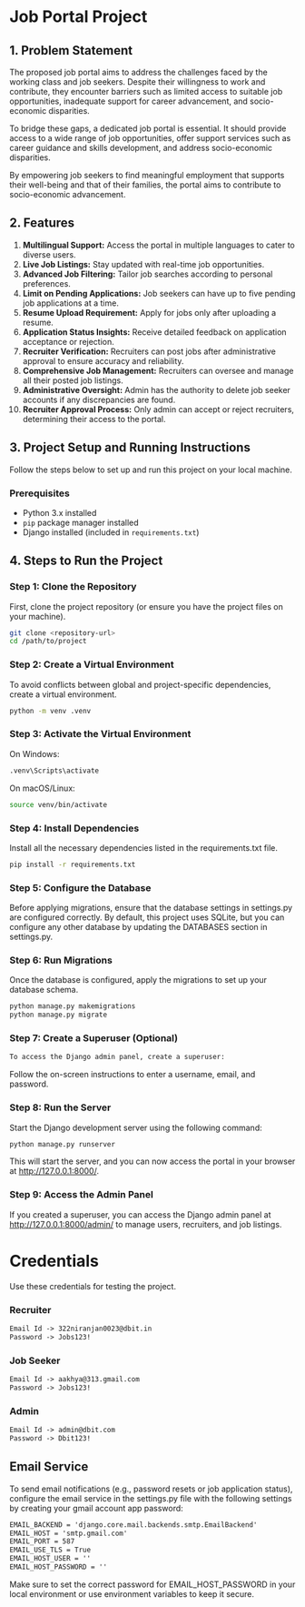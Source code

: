 # Job Portal Project

## 1. Problem Statement

The proposed job portal aims to address the challenges faced by the working class and job seekers. Despite their willingness to work and contribute, they encounter barriers such as limited access to suitable job opportunities, inadequate support for career advancement, and socio-economic disparities.

To bridge these gaps, a dedicated job portal is essential. It should provide access to a wide range of job opportunities, offer support services such as career guidance and skills development, and address socio-economic disparities.

By empowering job seekers to find meaningful employment that supports their well-being and that of their families, the portal aims to contribute to socio-economic advancement.

## 2. Features

1. **Multilingual Support:** Access the portal in multiple languages to cater to diverse users.
2. **Live Job Listings:** Stay updated with real-time job opportunities.
3. **Advanced Job Filtering:** Tailor job searches according to personal preferences.
4. **Limit on Pending Applications:** Job seekers can have up to five pending job applications at a time.
5. **Resume Upload Requirement:** Apply for jobs only after uploading a resume.
6. **Application Status Insights:** Receive detailed feedback on application acceptance or rejection.
7. **Recruiter Verification:** Recruiters can post jobs after administrative approval to ensure accuracy and reliability.
8. **Comprehensive Job Management:** Recruiters can oversee and manage all their posted job listings.
9. **Administrative Oversight:** Admin has the authority to delete job seeker accounts if any discrepancies are found.
10. **Recruiter Approval Process:** Only admin can accept or reject recruiters, determining their access to the portal.

## 3. Project Setup and Running Instructions

Follow the steps below to set up and run this project on your local machine.

### Prerequisites

- Python 3.x installed
- `pip` package manager installed
- Django installed (included in `requirements.txt`)

## 4. Steps to Run the Project

### Step 1: Clone the Repository

First, clone the project repository (or ensure you have the project files on your machine).

```bash
git clone <repository-url>
cd /path/to/project
```

### Step 2: Create a Virtual Environment
To avoid conflicts between global and project-specific dependencies, create a virtual environment.

```bash
python -m venv .venv
```

### Step 3: Activate the Virtual Environment
On Windows:

```bash
.venv\Scripts\activate
```

On macOS/Linux:
``` bash
source venv/bin/activate
```

### Step 4: Install Dependencies
Install all the necessary dependencies listed in the requirements.txt file.
```bash
pip install -r requirements.txt
```

### Step 5: Configure the Database
Before applying migrations, ensure that the database settings in settings.py are configured correctly. By default, this project uses SQLite, but you can configure any other database by updating the DATABASES section in settings.py.


### Step 6: Run Migrations
Once the database is configured, apply the migrations to set up your database schema.
```bash
python manage.py makemigrations
python manage.py migrate
```

### Step 7: Create a Superuser (Optional)
```bash
To access the Django admin panel, create a superuser:
```
Follow the on-screen instructions to enter a username, email, and password.

### Step 8: Run the Server
Start the Django development server using the following command:

```bash
python manage.py runserver
```

This will start the server, and you can now access the portal in your browser at http://127.0.0.1:8000/.

### Step 9: Access the Admin Panel
If you created a superuser, you can access the Django admin panel at http://127.0.0.1:8000/admin/ to manage users, recruiters, and job listings.


# Credentials
Use these credentials for testing the project.
### Recruiter
```markdown
Email Id -> 322niranjan0023@dbit.in
Password -> Jobs123!
```
### Job Seeker
```markdown
Email Id -> aakhya@313.gmail.com
Password -> Jobs123!
```
### Admin
```markdown
Email Id -> admin@dbit.com
Password -> Dbit123!
```

## Email Service
To send email notifications (e.g., password resets or job application status), configure the email service in the settings.py file with the following settings by creating your gmail account app password:
```markdown
EMAIL_BACKEND = 'django.core.mail.backends.smtp.EmailBackend'
EMAIL_HOST = 'smtp.gmail.com'
EMAIL_PORT = 587
EMAIL_USE_TLS = True
EMAIL_HOST_USER = ''
EMAIL_HOST_PASSWORD = ''
```

Make sure to set the correct password for EMAIL_HOST_PASSWORD in your local environment or use environment variables to keep it secure.

